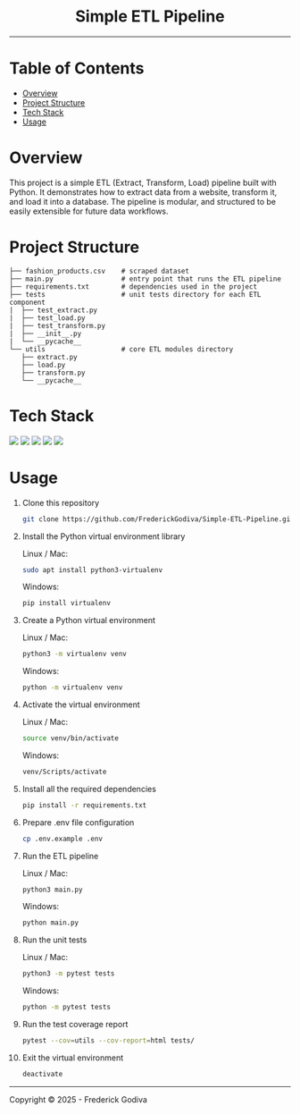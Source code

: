 <h1 align="center">Simple ETL Pipeline</h1>

---

# Table of Contents
- [Overview](#overview)
- [Project Structure](#project-structure)
- [Tech Stack](#tech-stack)
- [Usage](#usage)

# Overview

This project is a simple ETL (Extract, Transform, Load) pipeline built with Python. It demonstrates how to extract data from a website, transform it, and load it into a database. The pipeline is modular, and structured to be easily extensible for future data workflows.

# Project Structure

```tree
├── fashion_products.csv    # scraped dataset
├── main.py                 # entry point that runs the ETL pipeline
├── requirements.txt        # dependencies used in the project
├── tests                   # unit tests directory for each ETL component
|  ├── test_extract.py
|  ├── test_load.py
|  ├── test_transform.py
|  ├── __init__.py
|  └── __pycache__
└── utils                   # core ETL modules directory
   ├── extract.py
   ├── load.py
   ├── transform.py
   └── __pycache__
```

# Tech Stack

<a href="https://www.python.org/"><img src="https://go-skill-icons.vercel.app/api/icons?i=python" /></a>
<a href="https://www.sqlalchemy.org/"><img src="https://go-skill-icons.vercel.app/api/icons?i=sqlalchemy" /></a>
<a href="https://pandas.pydata.org/"><img src="https://go-skill-icons.vercel.app/api/icons?i=pandas" /></a>
<a href="https://docs.pytest.org/en/stable/"><img src="https://go-skill-icons.vercel.app/api/icons?i=pytest" /></a>
<a href="https://www.jetbrains.com/pycharm/"><img src="https://go-skill-icons.vercel.app/api/icons?i=pycharm" /></a>

# Usage
1. Clone this repository

   ```bash
   git clone https://github.com/FrederickGodiva/Simple-ETL-Pipeline.git
   ```

2. Install the Python virtual environment library
   
   Linux / Mac:
   ```bash
   sudo apt install python3-virtualenv
   ```

   Windows:
   ```bash
   pip install virtualenv
   ```

3. Create a Python virtual environment

   Linux / Mac:
   ```bash
   python3 -m virtualenv venv
   ```

   Windows:
   ```bash
   python -m virtualenv venv
   ```

4. Activate the virtual environment

   Linux / Mac:
   ```bash
   source venv/bin/activate
   ```

   Windows:
   ```bash
   venv/Scripts/activate
   ```

5. Install all the required dependencies

   ```bash
   pip install -r requirements.txt
   ```

6. Prepare .env file configuration

   ```bash
   cp .env.example .env
   ```

7. Run the ETL pipeline

   Linux / Mac:
   ```bash
   python3 main.py
   ```

   Windows:
    ```bash
    python main.py
    ```

8. Run the unit tests

   Linux / Mac:
   ```bash
   python3 -m pytest tests
   ```
  
   Windows:
   ```bash
   python -m pytest tests
   ```
   
9. Run the test coverage report

    ```bash
    pytest --cov=utils --cov-report=html tests/
    ``` 

10. Exit the virtual environment

    ```bash
    deactivate
    ```
   
---

Copyright © 2025 - Frederick Godiva
